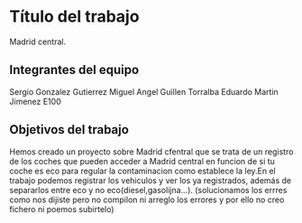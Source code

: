 # Título del trabajo
Madrid central.

## Integrantes del equipo
Sergio Gonzalez Gutierrez
Miguel Angel Guillen Torralba
Eduardo Martin Jimenez
E100

## Objetivos del trabajo
Hemos creado un proyecto sobre Madrid cfentral que se trata de un registro de los coches que pueden acceder a Madrid central 
en funcion de si tu coche es eco para regular la contaminacion como establece la ley.En el trabajo podemos registrar los vehiculos 
y ver los ya registrados, además de separarlos entre eco y no eco(diesel,gasolijna...).
(solucionamos los errres como nos dijiste pero no compilon ni arreglo los errores y por ello no creo fichero ni poemos subirtelo)
